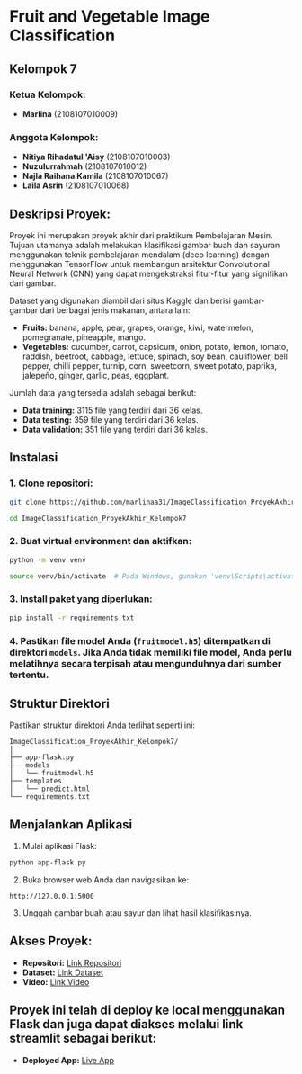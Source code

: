 # Fruit and Vegetable Image Classification

## Kelompok 7

### Ketua Kelompok:
- **Marlina** (2108107010009)

### Anggota Kelompok:
- **Nitiya Rihadatul 'Aisy** (2108107010003)
- **Nuzulurrahmah** (2108107010012)
- **Najla Raihana Kamila** (2108107010067)
- **Laila Asrin** (2108107010068)

## Deskripsi Proyek:
Proyek ini merupakan proyek akhir dari praktikum Pembelajaran Mesin. Tujuan utamanya adalah melakukan klasifikasi gambar buah dan sayuran menggunakan teknik pembelajaran mendalam (deep learning) dengan menggunakan TensorFlow untuk membangun arsitektur Convolutional Neural Network (CNN) yang dapat mengekstraksi fitur-fitur yang signifikan dari gambar.

Dataset yang digunakan diambil dari situs Kaggle dan berisi gambar-gambar dari berbagai jenis makanan, antara lain:

- **Fruits:** banana, apple, pear, grapes, orange, kiwi, watermelon, pomegranate, pineapple, mango.
- **Vegetables:** cucumber, carrot, capsicum, onion, potato, lemon, tomato, raddish, beetroot, cabbage, lettuce, spinach, soy bean, cauliflower, bell pepper, chilli pepper, turnip, corn, sweetcorn, sweet potato, paprika, jalepeño, ginger, garlic, peas, eggplant.

Jumlah data yang tersedia adalah sebagai berikut:
- **Data training:** 3115 file yang terdiri dari 36 kelas.
- **Data testing:** 359 file yang terdiri dari 36 kelas.
- **Data validation:** 351 file yang terdiri dari 36 kelas.

## Instalasi

### **1. Clone repositori:**

```bash
git clone https://github.com/marlinaa31/ImageClassification_ProyekAkhir_Kelompok7.git

cd ImageClassification_ProyekAkhir_Kelompok7
```

### **2. Buat virtual environment dan aktifkan:**

```bash
python -m venv venv

source venv/bin/activate  # Pada Windows, gunakan 'venv\Scripts\activate'
```

### **3. Install paket yang diperlukan:**

```bash
pip install -r requirements.txt
```

### **4. Pastikan file model Anda (`fruitmodel.h5`) ditempatkan di direktori `models`. Jika Anda tidak memiliki file model, Anda perlu melatihnya secara terpisah atau mengunduhnya dari sumber tertentu.**

## **Struktur Direktori**

Pastikan struktur direktori Anda terlihat seperti ini:

```
ImageClassification_ProyekAkhir_Kelompok7/
│
├── app-flask.py
├── models
│   └── fruitmodel.h5
├── templates
│   └── predict.html
└── requirements.txt
```

## **Menjalankan Aplikasi**

1. Mulai aplikasi Flask:

```bash
python app-flask.py
```

2. Buka browser web Anda dan navigasikan ke:

```
http://127.0.0.1:5000
```

3. Unggah gambar buah atau sayur dan lihat hasil klasifikasinya.

## **Akses Proyek:**
- **Repositori:** [Link Repositori](https://github.com/marlinaa31/ImageClassification_ProyekAkhir_Kelompok7)
- **Dataset:** [Link Dataset](https://www.kaggle.com/datasets/kritikseth/fruit-and-vegetable-image-recognition)
- **Video:** [Link Video](https://drive.google.com/drive/folders/1kChXvx-FWrdbM3BaNe_LQTw83-AfIDIR?usp=sharing)

## **Proyek ini telah di deploy ke local menggunakan Flask dan juga dapat diakses melalui link streamlit sebagai berikut:**
- **Deployed App:** [Live App](https://marlinaa31-imageclassification-proyekakhir-kelompok7-app-zswcbb.streamlit.app/)
```
